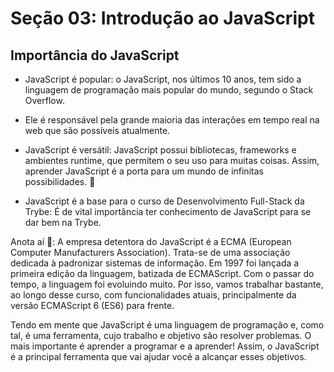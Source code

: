 # Seção 03: Introdução ao JavaScript

## Importância do JavaScript

- JavaScript é popular: o JavaScript, nos últimos 10 anos, tem sido a linguagem de programação mais popular do mundo, segundo o Stack Overflow.

- Ele é responsável pela grande maioria das interações em tempo real na web que são possíveis atualmente.

- JavaScript é versátil: JavaScript possui bibliotecas, frameworks e ambientes runtime, que permitem o seu uso para muitas coisas. Assim, aprender JavaScript é a porta para um mundo de infinitas possibilidades. 🚀

- JavaScript é a base para o curso de Desenvolvimento Full-Stack da Trybe: É de vital importância ter conhecimento de JavaScript para se dar bem na Trybe.

Anota aí 📝: A empresa detentora do JavaScript é a ECMA (European Computer Manufacturers Association). Trata-se de uma associação dedicada à padronizar sistemas de informação.
Em 1997 foi lançada a primeira edição da linguagem, batizada de ECMAScript. Com o passar do tempo, a linguagem foi evoluindo muito. Por isso, vamos trabalhar bastante, ao longo desse curso, com funcionalidades atuais, principalmente da versão ECMAScript 6 (ES6) para frente.

Tendo em mente que JavaScript é uma linguagem de programação e, como tal, é uma ferramenta, cujo trabalho e objetivo são resolver problemas. O mais importante é aprender a programar e a aprender! Assim, o JavaScript é a principal ferramenta que vai ajudar você a alcançar esses objetivos.
